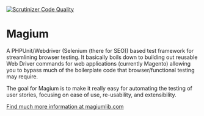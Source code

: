[![Scrutinizer Code Quality](https://scrutinizer-ci.com/g/magium/Magium/badges/quality-score.png?b=master)](https://scrutinizer-ci.com/g/magium/Magium/?branch=master)
# Magium
A PHPUnit/Webdriver (Selenium (there for SEO)) based test framework for streamlining browser testing.  It basically boils down to building out reusable Web Driver commands for web applications (currently Magento) allowing you to bypass much of the boilerplate code that browser/functional testing may require.

The goal for Magium is to make it really easy for automating the testing of user stories, focusing on ease of use, re-usability, and extensibility.

[Find much more information at magiumlib.com](http://www.magiumlib.com/?utm_source=github&utm_medium=website&utm_campaign=social)
